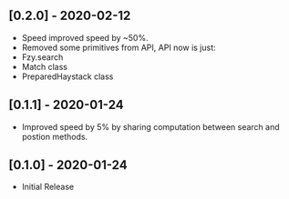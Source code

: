 ## [0.2.0] - 2020-02-12
- Speed improved speed by ~50%.
- Removed some primitives from API, API now is just:
 - Fzy.search
 - Match class
 - PreparedHaystack class

## [0.1.1] - 2020-01-24
- Improved speed by 5% by sharing computation between search and postion methods.

## [0.1.0] - 2020-01-24
- Initial Release